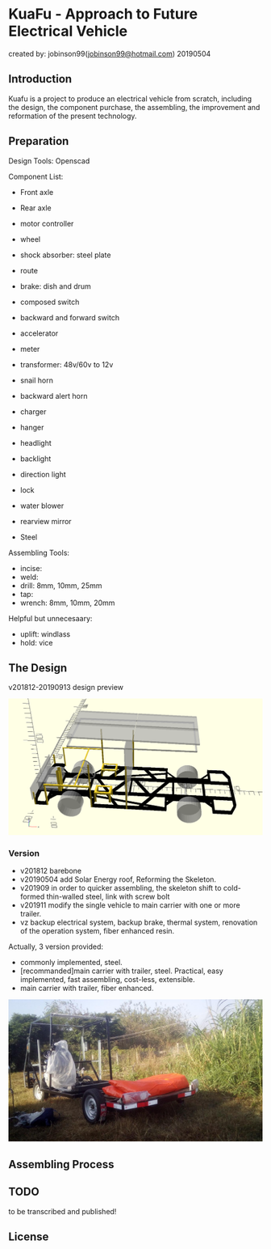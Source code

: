KuaFu - Approach to Future Electrical Vehicle 
=============================

created by: jobinson99(jobinson99@hotmail.com) 20190504

## Introduction

Kuafu is a project to produce an electrical vehicle from scratch, including the design, the component purchase, the assembling, the improvement and reformation of the present technology.

## Preparation

Design Tools: Openscad

Component List:
- Front axle
- Rear axle
- motor controller
- wheel
- shock absorber: steel plate
- route
- brake: dish and drum
- composed switch
- backward and forward switch
- accelerator
- meter
- transformer: 48v/60v to 12v
- snail horn 
- backward alert horn
- charger
- hanger
- headlight
- backlight
- direction light
- lock
- water blower
- rearview mirror


- Steel


Assembling Tools:

- incise:
- weld:
- drill: 8mm, 10mm, 25mm
- tap:
- wrench: 8mm, 10mm, 20mm


Helpful but unnecesaary:
- uplift:  windlass
- hold: vice

## The Design

v201812-20190913 design preview

![v201812-20190913](docs/20190913.png)

### Version

- v201812 barebone
- v20190504 add Solar Energy roof, Reforming the Skeleton.
- v201909 in order to quicker assembling, the skeleton shift to cold-formed thin-walled steel, link with screw bolt
- v201911 modify the single vehicle to main carrier with one or more trailer.
- vz backup electrical system, backup brake, thermal system, renovation of the operation system, fiber enhanced resin.

Actually, 3 version provided:
- commonly implemented, steel.
- [recommanded]main carrier with trailer, steel. Practical, easy implemented, fast assembling, cost-less, extensible.
- main carrier with trailer, fiber enhanced.

![v201911-assembling-complete](docs/20191110_081230.jpg)

## Assembling Process



## TODO

to be transcribed and published!


## License


